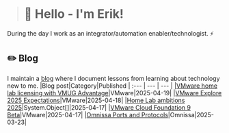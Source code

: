 > # 👾 Hello - I'm Erik!
During the day I work as an integrator/automation enabler/technologist. ⚡
## ✏️ Blog
I maintain a [blog](https://blog.graa.dev) where I document lessons from learning about technology new to me.
|Blog post|Category|Published
| :--- | --- | --- |
|[VMware home lab licensing with VMUG Advantage](https://blog.graa.dev/VMUG-Advantage2025)|VMware|2025-04-19|
|[VMware Explore 2025 Expectations](https://blog.graa.dev/Explore2025-Expectations)|VMware|2025-04-18|
|[Home Lab ambitions 2025](https://blog.graa.dev/HomeLab-2025)|System.Object[]|2025-04-17|
|[VMware Cloud Foundation 9 Beta](https://blog.graa.dev/VMwareBetas-2025)|VMware|2025-04-17|
|[Omnissa Ports and Protocols](https://blog.graa.dev/Omnissa-PortsProtocols)|Omnissa|2025-03-23|
